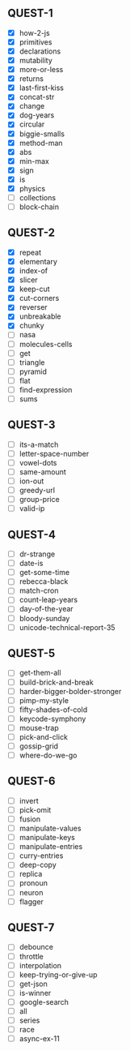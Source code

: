 ## QUEST-1
+   [x] how-2-js
+   [x] primitives
+   [x] declarations
+   [x] mutability
+   [x] more-or-less
+   [x] returns
+   [x] last-first-kiss
+   [x] concat-str
+   [x] change
+   [x] dog-years
+   [x] circular
+   [x] biggie-smalls
+   [x] method-man
+   [x] abs
+   [x] min-max
+   [x] sign
+   [x] is
+   [x] physics
+   [ ] collections
+   [ ] block-chain

## QUEST-2
+   [x] repeat
+   [x] elementary
+   [x] index-of
+   [x] slicer
+   [x] keep-cut
+   [x] cut-corners
+   [x] reverser
+   [x] unbreakable
+   [x] chunky
+   [ ] nasa
+   [ ] molecules-cells
+   [ ] get
+   [ ] triangle
+   [ ] pyramid
+   [ ] flat
+   [ ] find-expression
+   [ ] sums

## QUEST-3
+   [ ] its-a-match
+   [ ] letter-space-number
+   [ ] vowel-dots
+   [ ] same-amount
+   [ ] ion-out
+   [ ] greedy-url
+   [ ] group-price
+   [ ] valid-ip

## QUEST-4
+   [ ] dr-strange
+   [ ] date-is
+   [ ] get-some-time
+   [ ] rebecca-black
+   [ ] match-cron
+   [ ] count-leap-years
+   [ ] day-of-the-year
+   [ ] bloody-sunday
+   [ ] unicode-technical-report-35

## QUEST-5
+   [ ] get-them-all
+   [ ] build-brick-and-break
+   [ ] harder-bigger-bolder-stronger
+   [ ] pimp-my-style
+   [ ] fifty-shades-of-cold
+   [ ] keycode-symphony
+   [ ] mouse-trap
+   [ ] pick-and-click
+   [ ] gossip-grid
+   [ ] where-do-we-go

## QUEST-6
+   [ ] invert
+   [ ] pick-omit
+   [ ] fusion
+   [ ] manipulate-values
+   [ ] manipulate-keys
+   [ ] manipulate-entries
+   [ ] curry-entries
+   [ ] deep-copy
+   [ ] replica
+   [ ] pronoun
+   [ ] neuron
+   [ ] flagger

## QUEST-7
+   [ ] debounce
+   [ ] throttle
+   [ ] interpolation
+   [ ] keep-trying-or-give-up
+   [ ] get-json
+   [ ] is-winner
+   [ ] google-search
+   [ ] all
+   [ ] series
+   [ ] race
+   [ ] async-ex-11

